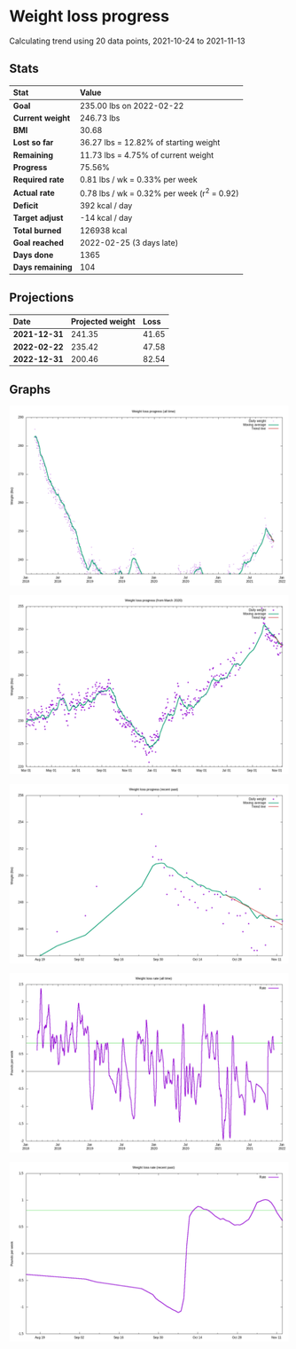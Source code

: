 # Weight loss progress

Calculating trend using 20 data points, 2021-10-24 to 2021-11-13

## Stats

Stat|Value
:-|:-
**Goal**|235.00 lbs on 2022-02-22
**Current weight**|246.73 lbs
**BMI**|30.68
**Lost so far**|36.27 lbs = 12.82% of starting weight
**Remaining**|11.73 lbs =  4.75% of current  weight
**Progress**|75.56%
**Required rate**|0.81 lbs / wk = 0.33% per week
**Actual rate**|0.78 lbs / wk = 0.32% per week  (r<sup>2</sup> = 0.92)
**Deficit**|392 kcal / day
**Target adjust**|-14 kcal / day
**Total burned**|126938 kcal
**Goal reached**|2022-02-25 (3 days late)
**Days done**|1365
**Days remaining**|104

## Projections

Date|Projected weight|Loss
:-|:-|:-
**2021-12-31**|241.35|41.65
**2022-02-22**|235.42|47.58
**2022-12-31**|200.46|82.54

## Graphs

![](weight-graph-alltime.png)

![](weight-graph-covid.png)

![](weight-graph-recent.png)

![](rate-graph-alltime.png)

![](rate-graph-recent.png)
